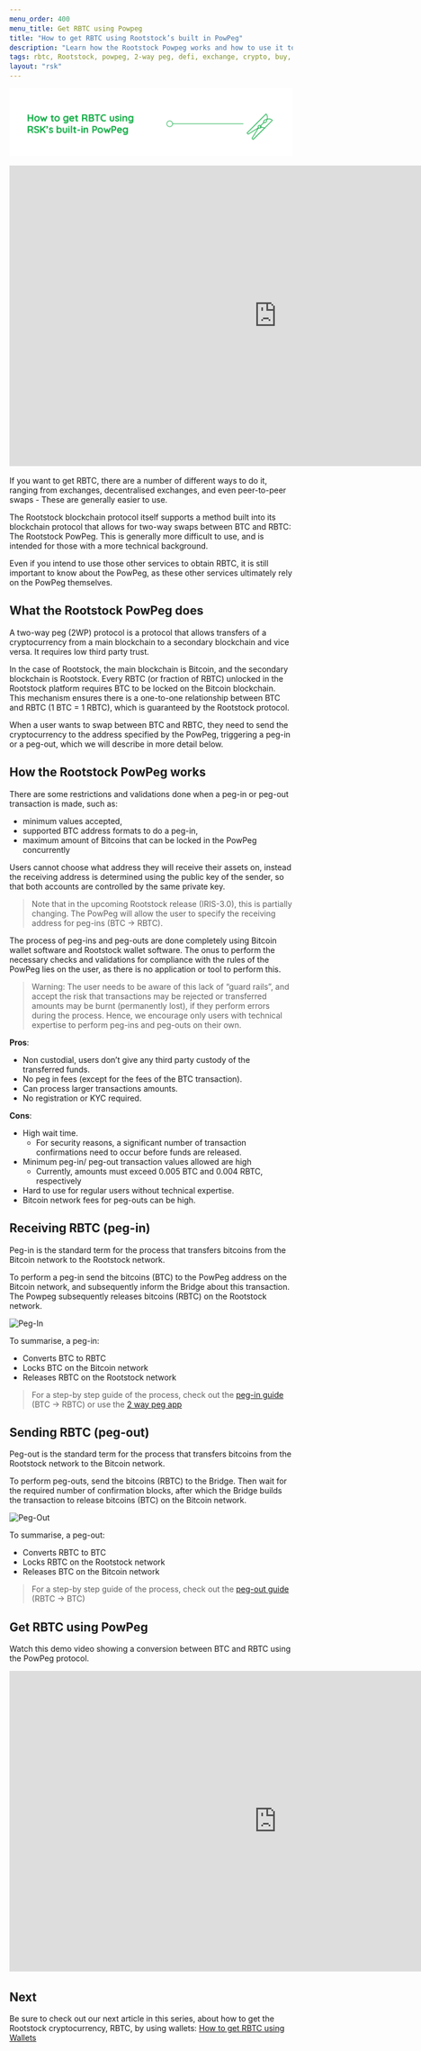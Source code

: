 ```yaml
---
menu_order: 400
menu_title: Get RBTC using Powpeg
title: "How to get RBTC using Rootstock’s built in PowPeg"
description: "Learn how the Rootstock Powpeg works and how to use it to get RBTC via the peg-in and peg-out process"
tags: rbtc, Rootstock, powpeg, 2-way peg, defi, exchange, crypto, buy, peg-in, peg-out, how-to
layout: "rsk"
---
```


![Powpeg Banner](/assets/img/guides/get-crypto-on-rsk/powpeg-banner.jpg)

<div class="video-container">
  <iframe width="949" height="534" src="https://www.youtube.com/embed/KmXayl_z9-0" frameborder="0" allow="accelerometer; autoplay; encrypted-media; gyroscope; picture-in-picture" allowfullscreen></iframe>
</div>

If you want to get RBTC,
there are a number of different ways to do it,
ranging from exchanges, decentralised exchanges,
and even peer-to-peer swaps -
These are generally easier to use.

The Rootstock blockchain protocol itself supports a method built into its
blockchain protocol that allows for two-way swaps between BTC and RBTC:
The Rootstock PowPeg.
This is generally more difficult to use,
and is intended for those with a more technical background.

Even if you intend to use those other services to obtain RBTC,
it is still important to know about the PowPeg,
as these other services ultimately rely on the PowPeg themselves.

## What the Rootstock PowPeg does

A two-way peg (2WP) protocol is a protocol that allows transfers of
a cryptocurrency from a main blockchain
to a secondary blockchain and vice versa.
It requires low third party trust.

In the case of Rootstock, the main blockchain is Bitcoin,
and the secondary blockchain is Rootstock.
Every RBTC (or fraction of RBTC) unlocked in the Rootstock platform
requires BTC to be locked on the Bitcoin blockchain.
This mechanism ensures there is a one-to-one relationship
between BTC and RBTC (1 BTC = 1 RBTC),
which is guaranteed by the Rootstock protocol.

When a user wants to swap between BTC and RBTC,
they need to send the cryptocurrency to the address
specified by the PowPeg,
triggering a peg-in or a peg-out,
which we will describe in more detail below.

## How the Rootstock PowPeg works

There are some restrictions and validations done when
a peg-in or peg-out transaction is made, such as:

- minimum values accepted,
- supported BTC address formats to do a peg-in,
- maximum amount of Bitcoins that can be locked in the PowPeg concurrently

Users cannot choose what address they will receive their assets on,
instead the receiving address is determined
using the public key of the sender,
so that both accounts are controlled by the same private key.

> Note that in the upcoming Rootstock release (IRIS-3.0),
> this is partially changing.
> The PowPeg will allow the user to specify the
> receiving address for peg-ins (BTC → RBTC).

The process of peg-ins and peg-outs are done completely using
Bitcoin wallet software and Rootstock wallet software.
The onus to perform the necessary checks and validations
for compliance with the rules of the PowPeg lies on the user,
as there is no application or tool to perform this.

> Warning: The user needs to be aware of this lack of “guard rails”,
> and accept the risk that transactions may be rejected
> or transferred amounts may be burnt (permanently lost),
> if they perform errors during the process.
> Hence, we encourage only users with technical expertise
> to perform peg-ins and peg-outs on their own.

**Pros**:

- Non custodial, users don’t give any third party custody
  of the transferred funds.
- No peg in fees (except for the fees of the BTC transaction).
- Can process larger transactions amounts.
- No registration or KYC required.

**Cons**:

- High wait time.
  - For security reasons, a significant number of transaction
    confirmations need to occur before funds are released.
- Minimum peg-in/ peg-out transaction values allowed are high
  - Currently, amounts must exceed 0.005 BTC and 0.004 RBTC, respectively
- Hard to use for regular users without technical expertise.
- Bitcoin network fees for peg-outs can be high.


## Receiving RBTC (peg-in)

Peg-in is the standard term for the process that
transfers bitcoins from the Bitcoin network to the Rootstock network.

To perform a peg-in send the bitcoins (BTC)
to the PowPeg address on the Bitcoin network,
and subsequently inform the Bridge about this transaction.
The Powpeg subsequently releases bitcoins (RBTC) on the Rootstock network.

![Peg-In](/assets/img/guides/get-crypto-on-rsk/Peg-in.gif)

To summarise, a peg-in:

- Converts BTC to RBTC
- Locks BTC on the Bitcoin network
- Releases RBTC on the Rootstock network

> For a step-by step guide of the process, check out the
[peg-in guide](/rsk/rbtc/conversion/networks/mainnet/#btc-to-rbtc-conversion)
(BTC → RBTC) or use the [2 way peg app](/guides/two-way-peg-app/)

## Sending RBTC (peg-out)

Peg-out is the standard term for the process that transfers
bitcoins from the Rootstock network to the Bitcoin network.

To perform peg-outs, send the bitcoins (RBTC) to the Bridge.
Then wait for the required number of confirmation blocks,
after which the Bridge builds the transaction
to release bitcoins (BTC) on the Bitcoin network.

![Peg-Out](/assets/img/guides/get-crypto-on-rsk/Peg-out.gif)

To summarise, a peg-out:

- Converts RBTC to BTC
- Locks RBTC on the Rootstock network
- Releases BTC on the Bitcoin network

> For a step-by step guide of the process, check out the
[peg-out guide](/rsk/rbtc/conversion/networks/mainnet/#rbtc-to-btc-conversion)
(RBTC → BTC)

## Get RBTC using PowPeg

Watch this demo video showing a conversion
between BTC and RBTC using the PowPeg protocol.

<div class="video-container">
  <iframe width="949" height="534" src="https://www.youtube.com/embed/XTpQW9Rw838" frameborder="0" allow="accelerometer; autoplay; encrypted-media; gyroscope; picture-in-picture" allowfullscreen></iframe>
</div>

## Next

Be sure to check out our next article in this series,
about how to get the Rootstock cryptocurrency, RBTC,
by using wallets: [How to get RBTC using Wallets](/guides/get-crypto-on-rsk/rbtc-wallets/)